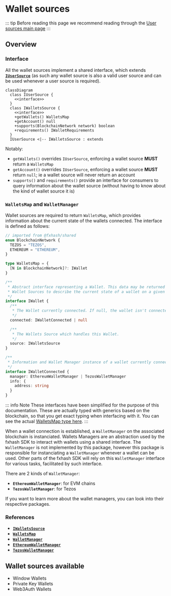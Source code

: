 # Wallet sources

::: tip
Before reading this page we recommend reading through the [User sources main page](../)
:::

## Overview

### Interface

All the wallet sources implement a shared interface, which extends [**`IUserSource`**](./#iusersource) (as such any wallet source is also a valid user source and can be used whenever a user source is required).

```mermaid
classDiagram
  class IUserSource {
    <<interface>>
  }
  class IWalletsSource {
    <<interface>>
    +getWallets() WalletsMap
    +getAccount() null
    +supports(BlockchainNetwork network) boolean
    +requirements() IWalletRequirements
  }
  IUserSource <|-- IWalletsSource : extends
```

Notably:

- `getWallets()` overrides `IUserSource`, enforcing a wallet source **MUST** return a `WalletsMap`
- `getAccount()` overrides `IUserSource`, enforcing a wallet source **MUST** return `null`; ie a wallet source will never return an account
- `supports()` and `requirements()` provide an interface for consumers to query information about the wallet source (without having to know about the kind of wallet source it is)

### `WalletsMap` and `WalletManager`

Wallet sources are required to return `WalletsMap`, which provides information about the current state of the wallets connected. The interface is defined as follows:

```ts
// imported from @fxhash/shared
enum BlockchainNetwork {
  TEZOS = "TEZOS",
  ETHEREUM = "ETHEREUM",
}

type WalletsMap = {
  [N in BlockchainNetwork]?: IWallet
}

/**
 * Abstract interface representing a Wallet. This data may be returned by
 * Wallet Sources to describe the current state of a wallet on a given network.
 */
interface IWallet {
  /**
   * The Wallet currently connected. If null, the wallet isn't connected.
   */
  connected: IWalletConnected | null

  /**
   * The Wallets Source which handles this Wallet.
   */
  source: IWalletsSource
}

/**
 * Information and Wallet Manager instance of a wallet currently connected.
 */
interface IWalletConnected {
  manager: EthereumWalletManager | TezosWalletManager
  info: {
    address: string
  }
}
```

::: info Note
These interfaces have been simplified for the purpose of this documentation. These are actually typed with generics based on the blockchain, so that you get exact typing when interfacing with it. You can see the actual [WalletsMap type here](../reference/type-aliases/WalletsMap.md).
:::

When a wallet connection is established, a `WalletManager` on the associated blockchain is instanciated. Wallets Managers are an abstraction used by the fxhash SDK to interact with wallets using a shared interface. The `WalletManager` is not implemented by this package, however this package is responsible for instanciating a `WalletManager` whenever a wallet can be used. Other parts of the fxhash SDK will rely on this `WalletManager` interface for various tasks, facilitated by such interface.

There are 2 kinds of `WalletManager`:

- **`EthereumWalletManager`**: for EVM chains
- **`TezosWalletManager`**: for Tezos

If you want to learn more about the wallet managers, you can look into their respective packages.

### References

- [**`IWalletsSource`**](../reference/interfaces/IWalletsSource.md)
- [**`WalletsMap`**](../reference/type-aliases/WalletsMap.md)
- [**`WalletManager`**](../../shared/reference/classes/WalletManager)
- [**`EthereumWalletManager`**](../../eth/reference/classes/EthereumWalletManager)
- [**`TezosWalletManager`**](../../tez/reference/classes/TezosWalletManager)

## Wallet sources available

- Window Wallets
- Private Key Wallets
- Web3Auth Wallets
